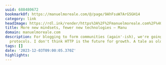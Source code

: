 ```yaml
---
uuid: 688480672
bookmarkOf: https://manuelmoreale.com/@/page/9AhFsuW7ArG5GH14
category: link
headImage: https://rdl.ink/render/https%3A%2F%2Fmanuelmoreale.com%2F%40%2Fpage%2F9AhFsuW7ArG5GH14
title: More new mindsets, fewer new technologies – Manu
domain: manuelmoreale.com
description: For blogging to form communities (again'-ish), we're going to need new
  protocols. I don't think HTTP is the future for growth. A tale as old as time, …
tags: []
date: '2023-12-03T09:00:05.370Z'
highlights: 
---
```



